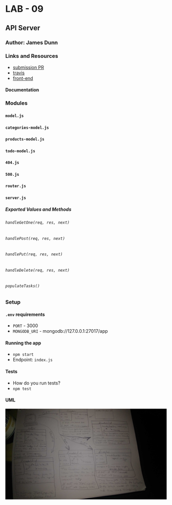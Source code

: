 # LAB - 09

## API Server

### Author: James Dunn

### Links and Resources

- [submission PR](https://github.com/james-401-advanced-javascript/lab-09/pull/1)
- [travis](https://travis-ci.com/james-401-advanced-javascript/lab-09)
- [front-end](https://jamesdunn-lab-09.herokuapp.com)

#### Documentation

### Modules

#### `model.js`

#### `categories-model.js`

#### `products-model.js`

#### `todo-model.js`

#### `404.js`

#### `500.js`

#### `router.js`

#### `server.js`

##### Exported Values and Methods

###### `handleGetOne(req, res, next)`

###### `handlePost(req, res, next)`

###### `handlePut(req, res, next)`

###### `handleDelete(req, res, next)`

###### `populateTasks()`

### Setup

#### `.env` requirements

- `PORT` - 3000
- `MONGODB_URI` - mongodb://127.0.0.1:27017/app

#### Running the app

- `npm start`
- Endpoint: `index.js`

#### Tests

- How do you run tests?
- `npm test`

#### UML

![UML](./images/lab-09.jpg)
